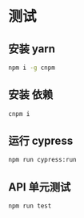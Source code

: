 # 测试

## 安装 yarn

```sh
npm i -g cnpm
```

## 安装 依赖

```sh
cnpm i
```

## 运行 cypress

```sh
npm run cypress:run
```

## API 单元测试

```sh
npm run test
```
